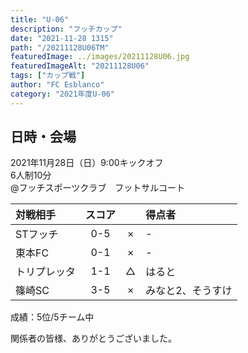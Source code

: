 ```yaml
---
title: "U-06"
description: "フッチカップ"
date: "2021-11-28 1315"
path: "/20211128U06TM"
featuredImage: ../images/20211128U06.jpg
featuredImageAlt: "20211128U06"
tags: ["カップ戦"]
author: "FC Esblanco"
category: "2021年度U-06"
---
```


## 日時・会場

2021年11月28日（日）9:00キックオフ <br>
6人制10分<br>
@フッチスポーツクラブ　フットサルコート

| 対戦相手| スコア |   | 得点者  |
|:----|:------:|:-:|:--------|
| STフッチ | 0-5 | × |-|
| 東本FC | 0-1 | × |-|
| トリプレッタ | 1-1 | △ |はると|
| 篠崎SC | 3-5 | × |みなと2、そうすけ|

成績：5位/5チーム中

関係者の皆様、ありがとうございました。